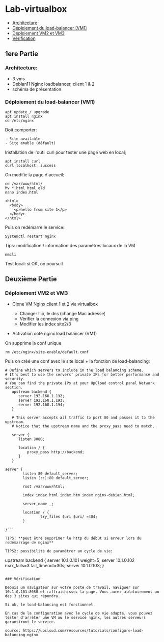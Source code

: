 # Lab-virtualbox

- [Architecture](#architecture)
- [Déploiement du load-balancer (VM1)](#déploiement-du-load-balancer-(vm1))
- [Déploiement VM2 et VM3](#déploiement-vm2-et-vm3)
- [Vérification](#vérification)

## 1ere Partie

### Architecture:

  * 3 vms
  * Debian11 Nginx loadbalancer, client 1 & 2
  * schéma de présentation

### Déploiement du load-balancer (VM1)

```
apt update / upgrade
apt install nginx
cd /etc/nginx
```
Doit comporter:
```
- Site available
- Site enable (défault)
```

Installation de l'outil curl pour tester une page web en local;
```
apt install curl
curl localhost: success
```
On modifie la page d'accueil:

```
cd /var/www/html/
Mv *.html html.old
nano index.html
```

```
<html>
  <body>
    <p>hello from site 1</p>
  </body>
</html>
```

Puis on redémarre le service:

```
Systemctl restart nginx
```

Tips: modification / information des paramètres locaux de la VM

```
nmcli
```

Test local: si OK, on poursuit

## Deuxième Partie

### Déploiement VM2 et VM3

- Clone VM Nginx client 1 et 2 via virtualbox

  * Changer l’ip, le dns (change Mac adresse)
  * Vérifier la connexion via ping
  * Modifier les index site2/3

- Activation coté nginx load balancer (VM1)

On supprime la conf unique
```
rm /etc/nginx/site-enable/default.conf
```
Puis on créé une conf avec le site local + la fonction de load-balancing:

```
# Define which servers to include in the load balancing scheme. 
# It's best to use the servers' private IPs for better performance and security.
# You can find the private IPs at your UpCloud control panel Network section.
   upstream backend {
      server 192.168.1.192;
      server 192.168.1.193;
      server 192.168.1.194;
   }

   # This server accepts all traffic to port 80 and passes it to the upstream. 
   # Notice that the upstream name and the proxy_pass need to match.

   server {
      listen 8080;

      location / {
          proxy_pass http://backend;
      }
   }

server {
        listen 80 default_server;
        listen [::]:80 default_server;

        root /var/www/html;

        index index.html index.htm index.nginx-debian.html;

        server_name _;

        location / {
                try_files $uri $uri/ =404;
        }

}```

TIPS: **peut être supprimer le http du début si erreur lors du redémarrage de nginx**

TIPS2: possibilité de paramétrer un cycle de vie:

```
upstream backend {
   server 10.1.0.101 weight=5;
   server 10.1.0.102 max_fails=3 fail_timeout=30s;
   server 10.1.0.103;
}
```

### Vérification

Depuis un navigateur sur votre poste de travail, naviguer sur 10.1.0.101:8080 et raffraichissez la page. Vous aurez aléatoirement un des 3 sites qui répondra.

Si ok, le load-balancing est fonctionnel.

En cas de la configuration avec le cycle de vie adapté, vous pouvez tester d'arrêter une VM ou le service nginx, les autres serveurs garantiront le service.

source: https://upcloud.com/resources/tutorials/configure-load-balancing-nginx
